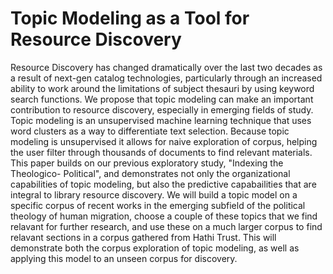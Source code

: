 # Topic Modeling as a Tool for Resource Discovery

Resource Discovery has changed dramatically over the last two decades as a
result of next-gen catalog technologies, particularly through an increased
ability to work around the limitations of subject thesauri by using keyword
search functions. We propose that topic modeling can make an
important contribution to resource discovery, especially in emerging fields of
study. Topic modeling is an unsupervised machine learning technique that uses word clusters
as a way to differentiate text selection. Because topic modeling is
unsupervised it allows for naive exploration of corpus, helping the user
filter through thousands of documents to find relevant materials. This paper
builds on our previous exploratory study, "Indexing the Theologico-
Political", and demonstrates not only the organizational capabilities of topic
modeling, but also the predictive capabailities that are integral to library
resource discovery. We will build a topic model on a specific corpus of recent works in the
emerging subfield of the political theology of human migration, choose a couple of these topics that we find 
relavant for further research, and use these on a much larger corpus to find relavant sections
in a corpus gathered from Hathi Trust. This will demonstrate both the corpus exploration of 
topic modeling, as well as applying this model to an unseen corpus for discovery. 
